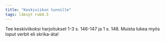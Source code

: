 ```yaml
---
title: "Keskiviikon tunnille"
tags: läksyt rub4.5
---
```


Tee keskiviikoksi harjoitukset 1-3 s. 146-147 ja 1 s. 148. Muista lukea myös loput verbit eli skrika-äta!